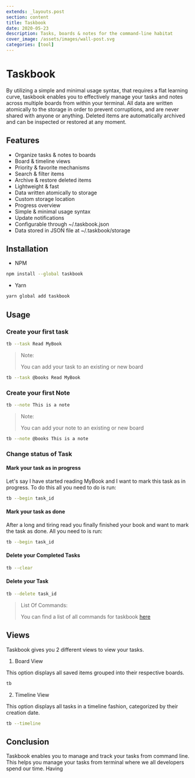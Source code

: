 ```yaml
---
extends: _layouts.post
section: content
title: Taskbook
date: 2020-05-23
description: Tasks, boards & notes for the command-line habitat
cover_image: /assets/images/wall-post.svg
categories: [tool]
---
```


# Taskbook
By utilizing a simple and minimal usage syntax, that requires a flat learning curve, taskbook enables you to effectively manage your tasks and notes across multiple boards from within your terminal. All data are written atomically to the storage in order to prevent corruptions, and are never shared with anyone or anything. Deleted items are automatically archived and can be inspected or restored at any moment.

## Features

<ul class="p-4 grid grid-cols-1 sm:grid-cols-2 gap-4 list-disc">
    <li>Organize tasks & notes to boards</li>
    <li>Board & timeline views</li>
    <li>Priority & favorite mechanisms</li>
    <li>Search & filter items</li>
    <li>Archive & restore deleted items</li>
    <li>Lightweight & fast</li>
    <li>Data written atomically to storage</li>
    <li>Custom storage location</li>
    <li>Progress overview</li>
    <li>Simple & minimal usage syntax</li>
    <li>Update notifications</li>
    <li>Configurable through ~/.taskbook.json</li>
    <li>Data stored in JSON file at ~/.taskbook/storage</li>
</ul>


## Installation

- NPM
```bash
npm install --global taskbook
```

- Yarn
```bash
yarn global add taskbook
```

## Usage

### Create your first task

```bash
tb --task Read MyBook
```

> Note:
>
> You can add your task to an existing or new board

```bash
tb --task @books Read MyBook
```

<myimage url="/images/taskbook/task-created.png" alternate="Task Created"></myimage>

### Create your first Note

```bash
tb --note This is a note
```

> Note:
>
> You can add your note to an existing or new board

```bash
tb --note @books This is a note
```

### Change status of Task

#### Mark your task as in progress
Let's say I have started reading MyBook and I want to mark this task as in progress. To do this all you need to do is run:

```bash
tb --begin task_id
```
<myimage url="/images/taskbook/task-begin.png" alternate="Task Progress"></myimage>

#### Mark your task as done
After a long and tiring read you finally finished your book and want to mark the task as done. All you need to is run:

```bash
tb --begin task_id
```
<myimage url="/images/taskbook/task-done.png" alternate="Task Done"></myimage>

#### Delete your Completed Tasks

```bash
tb --clear
```

#### Delete your Task

```bash
tb --delete task_id
```

> List Of Commands:
>
> You can find a list of all commands for taskbook [here](https://github.com/klaussinani/taskbook#usage)

## Views

Taskbook gives you 2 different views to view your tasks.

1. Board View

This option displays all saved items grouped into their respective boards.

```bash
tb
```

<myimage url="/images/taskbook/task-board.png" alternate="Task Done"></myimage>

2. Timeline View

This option displays all tasks in a timeline fashion, categorized by their creation date.

```bash
tb --timeline
```

<myimage url="/images/taskbook/task-timeline.png" alternate="Task Done"></myimage>

## Conclusion

Taskbook enables you to manage and track your tasks from command line. This helps you manage your tasks from terminal where we all developers spend our time. Having